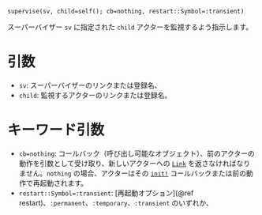 ```
supervise(sv, child=self(); cb=nothing, restart::Symbol=:transient)
```

スーパーバイザー `sv` に指定された `child` アクターを監視するよう指示します。

# 引数

  * `sv`: スーパーバイザーのリンクまたは登録名、
  * `child`: 監視するアクターのリンクまたは登録名。

# キーワード引数

  * `cb=nothing`: コールバック（呼び出し可能なオブジェクト）、前のアクターの動作を引数として受け取り、新しいアクターへの [`Link`](@ref) を返さなければなりません。`nothing` の場合、アクターはその [`init!`](@ref) コールバックまたは前の動作で再起動されます。
  * `restart::Symbol=:transient`: [再起動オプション](@ref restart)、`:permanent`、`:temporary`、`:transient` のいずれか、

